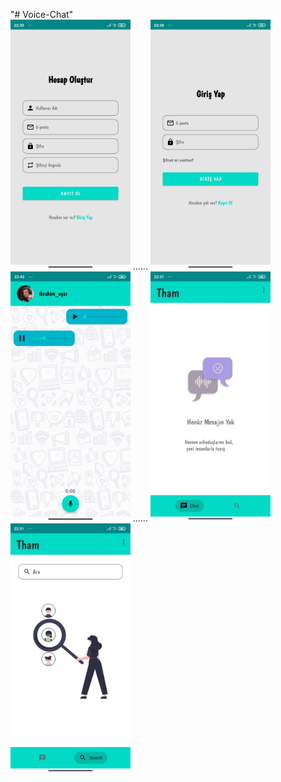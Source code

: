 "# Voice-Chat" <br/>
<img src="https://github.com/uyaribrahim/Voice-Chat/blob/main/screenshots/register.jpg" widht="200" height="400" />
......
<img src="https://github.com/uyaribrahim/Voice-Chat/blob/main/screenshots/login.jpg" widht="200" height="400" /><br/>
<img src="https://github.com/uyaribrahim/Voice-Chat/blob/main/screenshots/chat.jpg" widht="200" height="400" />
......
<img src="https://github.com/uyaribrahim/Voice-Chat/blob/main/screenshots/contacts.jpg" widht="200" height="400" /><br/>
<img src="https://github.com/uyaribrahim/Voice-Chat/blob/main/screenshots/search.jpg" widht="200" height="400" />
